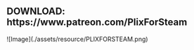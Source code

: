 <H2>DOWNLOAD: https://www.patreon.com/PlixForSteam</H2>
![Image](./assets/resource/PLIXFORSTEAM.png)